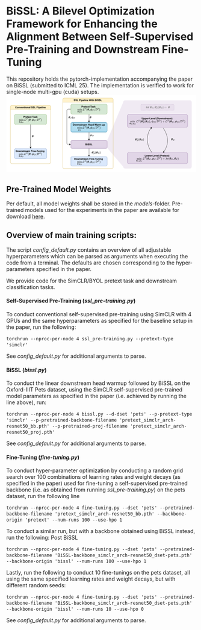 # BiSSL: A Bilevel Optimization Framework for Enhancing the Alignment Between Self-Supervised Pre-Training and Downstream Fine-Tuning
This repository holds the pytorch-implementation accompanying the paper on BiSSL (submitted to ICML 25). The implementation is verified to work for single-node multi-gpu (cuda) setups.
![](figs/bissl_pipeline.png)

## Pre-Trained Model Weights
Per default, all model weights shall be stored in the *models*-folder. Pre-trained models used for the experiments in the paper are available for download [here](https://drive.google.com/drive/folders/120GUKlcpeh3rhKq9W_-6lSHCKWhQx7gB?usp=share_link).

## Overview of main training scripts:
The script *config_default.py* contains an overview of all adjustable hyperparameters which can be parsed as arguments when executing the code from a terminal. The defaults are chosen corresponding to the hyper-parameters specified in the paper. 

We provide code for the SimCLR/BYOL pretext task and downstream classification tasks.

#### Self-Supervised Pre-Training (*ssl_pre-training.py*)
To conduct conventional self-supervised pre-training using SimCLR with 4 GPUs and the same hyperparameters as specified for the baseline setup in the paper, run the following:
```
torchrun --nproc-per-node 4 ssl_pre-training.py --pretext-type 'simclr'
```

See *config_default.py* for additional arguments to parse.

#### BiSSL (*bissl.py*)
To conduct the linear downstream head warmup followed by BiSSL on the Oxford-IIIT Pets dataset, using the SimCLR self-supervised pre-trained model parameters as specified in the paper (i.e. achieved by running the line above), run:
```
torchrun --nproc-per-node 4 bissl.py --d-dset 'pets' --p-pretext-type 'simclr' --p-pretrained-backbone-filename 'pretext_simclr_arch-resnet50_bb.pth' --p-pretrained-proj-filename 'pretext_simclr_arch-resnet50_proj.pth'
```
See *config_default.py* for additional arguments to parse.

#### Fine-Tuning (*fine-tuning.py*)
To conduct hyper-parameter optimization by conducting a random grid search over 100 combinations of learning rates and weight decays (as specified in the paper) used for fine-tuning a self-supervised pre-trained backbone (i.e. as obtained from running *ssl_pre-training.py*) on the pets dataset, run the following line
```
torchrun --nproc-per-node 4 fine-tuning.py --dset 'pets' --pretrained-backbone-filename 'pretext_simclr_arch-resnet50_bb.pth' --backbone-origin 'pretext' --num-runs 100 --use-hpo 1
```

To conduct a similar run, but with a backbone obtained using BiSSL instead, run the following:
Post BiSSL
```
torchrun --nproc-per-node 4 fine-tuning.py --dset 'pets' --pretrained-backbone-filename 'BiSSL-backbone_simclr_arch-resnet50_dset-pets.pth' --backbone-origin 'bissl' --num-runs 100 --use-hpo 1
```

Lastly, run the following to conduct 10 fine-tunings on the pets dataset, all using the same specified learning rates and weight decays, but with different random seeds:
```
torchrun --nproc-per-node 4 fine-tuning.py --dset 'pets' --pretrained-backbone-filename 'BiSSL-backbone_simclr_arch-resnet50_dset-pets.pth' --backbone-origin 'bissl' --num-runs 10 --use-hpo 0
```

See *config_default.py* for additional arguments to parse.
